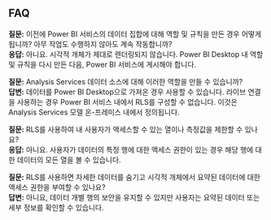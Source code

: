## <a name="faq"></a>FAQ
**질문:** 이전에 Power BI 서비스의 데이터 집합에 대해 역할 및 규칙을 만든 경우 어떻게 됩니까? 아무 작업도 수행하지 않아도 계속 작동합니까?  
**응답:** 아니요. 시각적 개체가 제대로 렌더링되지 않습니다. Power BI Desktop 내 역할 및 규칙을 다시 만든 다음, Power BI 서비스에 게시해야 합니다.

**질문:** Analysis Services 데이터 소스에 대해 이러한 역할을 만들 수 있습니까?  
**답변:** 데이터를 Power BI Desktop으로 가져온 경우 사용할 수 있습니다. 라이브 연결을 사용하는 경우 Power BI 서비스 내에서 RLS를 구성할 수 없습니다. 이것은 Analysis Services 모델 온-프레미스 내에서 정의됩니다.

**질문:** RLS를 사용하여 내 사용자가 액세스할 수 있는 열이나 측정값을 제한할 수 있나요?  
**응답:** 아니요. 사용자가 데이터의 특정 행에 대한 액세스 권한이 있는 경우 해당 행에 대한 데이터의 모든 열을 볼 수 있습니다.

**질문:** RLS를 사용하면 자세한 데이터를 숨기고 시각적 개체에서 요약된 데이터에 대한 액세스 권한을 부여할 수 있나요?  
**답변:** 아니요, 데이터 개별 행의 보안을 유지할 수 있지만 사용자는 요약된 데이터 또는 세부 정보를 확인할 수 있습니다.


